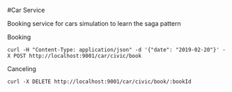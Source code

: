 #Car Service

Booking service for cars simulation to learn the saga pattern


Booking
```
curl -H "Content-Type: application/json" -d '{"date": "2019-02-20"}' -X POST http://localhost:9001/car/civic/book
```

Canceling
```
curl -X DELETE http://localhost:9001/car/civic/book/:bookId
```